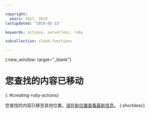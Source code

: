 ```yaml
---

copyright:
  years: 2017, 2019
lastupdated: "2019-05-15"

keywords: actions, serverless, ruby

subcollection: cloud-functions

---
```


{:new_window: target="_blank"}
# 您查找的内容已移动
{: #creating-ruby-actions}

您查找的内容已移至其他位置。[请在新位置查看最新信息](/docs/openwhisk?topic=cloud-functions-prep#prep_ruby)。
{:shortdesc}
